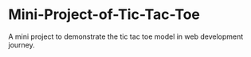# Mini-Project-of-Tic-Tac-Toe
A mini project to demonstrate the tic tac toe model in web development journey.
